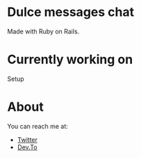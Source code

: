 # Dulce messages chat

Made with Ruby on Rails.

# Currently working on

Setup

# About

You can reach me at:

- [Twitter](https://twitter.com/miss_elliev/)
- [Dev.To](https://dev.to/misselliev)

